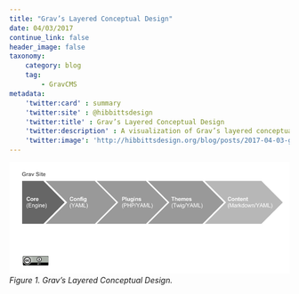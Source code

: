```yaml
---
title: "Grav’s Layered Conceptual Design"
date: 04/03/2017
continue_link: false
header_image: false
taxonomy:
    category: blog
    tag:
        - GravCMS
metadata:
    'twitter:card' : summary
    'twitter:site' : @hibbittsdesign
    'twitter:title' : Grav’s Layered Conceptual Design
    'twitter:description' : A visualization of Grav’s layered conceptual design
    'twitter:image': 'http://hibbittsdesign.org/blog/posts/2017-04-03-gravs-layered-conceptual-design/gravs-layered-conceptual-design.png'
---
```


![Grav’s Layered Conceptual Design](gravs-layered-conceptual-design.png)  
_Figure 1. Grav’s Layered Conceptual Design._
